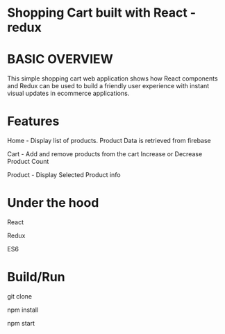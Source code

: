 # Shopping Cart built with React - redux

# BASIC OVERVIEW

This simple shopping cart web application shows how React components and Redux can be used to build a friendly user experience with instant visual updates in ecommerce applications.

# Features

Home - Display list of products.
Product Data is retrieved from firebase

Cart - Add and remove products from the cart
Increase or Decrease Product Count

Product - Display Selected Product info

# Under the hood

React

Redux

ES6

# Build/Run

git clone

npm install

npm start
